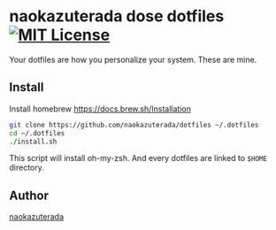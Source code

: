 naokazuterada dose dotfiles [![MIT License](http://img.shields.io/badge/license-MIT-blue.svg?style=flat)](https://github.com/naokazuterada/dotfiles/blob/master/LICENCE)
====

Your dotfiles are how you personalize your system. These are mine.

## Install

Install homebrew
https://docs.brew.sh/Installation

```bash
git clone https://github.com/naokazuterada/dotfiles ~/.dotfiles
cd ~/.dotfiles
./install.sh
```

This script will install oh-my-zsh. And every dotfiles are linked to `$HOME` directory. 

## Author

[naokazuterada](https://github.com/naokazuterada)
